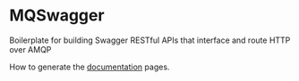 # MQSwagger
Boilerplate for building Swagger RESTful APIs that interface and route HTTP over AMQP

How to generate the [documentation](/docs/README.md) pages.
